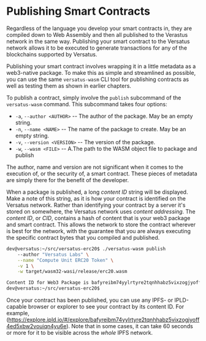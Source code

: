 # Publishing Smart Contracts

Regardless of the language you develop your smart contracts in, they are compiled down to Web Assembly and then all published to the Verastus network in the same way. Publishing your smart contract to the Versatus network allows it to be executed to generate transactions for any of the blockchains supported by Versatus.

Publishing your smart contract involves wrapping it in a little metadata as a web3-native package. To make this as simple and streamlined as possible, you can use the same `versatus-wasm` CLI tool for publishing contracts as well as testing them as shown in earlier chapters.

To publish a contract, simply involve the `publish` subcommand of the `versatus-wasm` command. This subcommand takes four options:

* `-a`, `--author <AUTHOR>` -- The author of the package. May be an empty string.
* `-n`, `--name <NAME>` -- The name of the package to create. May be an empty string.
* `-v`, `--version <VERSION>` -- The version of the package.
* `-w`, `--wasm <FILE>` -- A.The path to the WASM object file to package and publish

The author, name and version are not significant when it comes to the execution of, or the security of, a smart contract. These pieces of metadata are simply there for the benefit of the developer.

When a package is published, a long _content ID_ string will be displayed. Make a note of this string, as it is how your contract is identified on the Versatus network. Rather than identifying your contract by a server it's stored on somewhere, the Versatus network uses _content addressing_. The _content ID_, or _CID_, contains a hash of content that is your web3 package and smart contract. This allows the network to store the contract wherever is best for the network, with the guarantee that you are always executing the specific contract bytes that you compiled and published.

```bash
dev@versatus:~/src/versatus-erc20$ ./versatus-wasm publish 
    --author "Versatus Labs" \
    --name "Compute Unit ERC20 Token" \
    -v 1 \
    -w target/wasm32-wasi/release/erc20.wasm 

Content ID for Web3 Package is bafyreibm74yylrtyre2tqnhhabz5vixzogjyoff4ed5xbw2vouiqn4yu6e
dev@versatus:~/src/versatus-erc20$
```

Once your contract has been published, you can use any IPFS- or IPLD-capable browser or explorer to see your contract by its content ID. For example, (https://explore.ipld.io/#/explore/bafyreibm74yylrtyre2tqnhhabz5vixzogjyoff4ed5xbw2vouiqn4yu6e). Note that in some cases, it can take 60 seconds or more for it to be visible across the _whole_ IPFS network.

